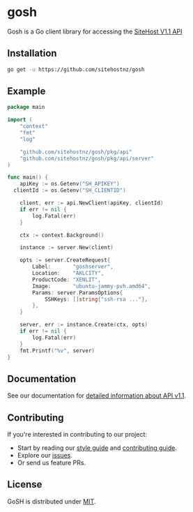 # gosh

Gosh is a Go client library for accessing the [SiteHost V1.1 API](https://docs.sitehost.nz/api/v1/)

## Installation

```sh
go get -u https://github.com/sitehostnz/gosh
```
## Example

```go
package main

import (
	"context"
	"fmt"
	"log"

	"github.com/sitehostnz/gosh/pkg/api"
	"github.com/sitehostnz/gosh/pkg/api/server"
)

func main() {
	apiKey := os.Getenv("SH_APIKEY")
  clientId := os.Getenv("SH_CLIENTID")

	client, err := api.NewClient(apiKey, clientId)
	if err != nil {
		log.Fatal(err)
	}

	ctx := context.Background()

	instance := server.New(client)

	opts := server.CreateRequest{
		Label:       "goshserver",
		Location:    "AKLCITY",
		ProductCode: "XENLIT",
		Image:       "ubuntu-jammy-pvh.amd64",
		Params: server.ParamsOptions{
			SSHKeys: []string{"ssh-rsa ..."},
		},
	}

	server, err := instance.Create(ctx, opts)
	if err != nil {
		log.Fatal(err)
	}
	fmt.Printf("%v", server)
}
```

## Documentation

See our documentation for [detailed information about API v1.1](https://docs.sitehost.nz/api/v1/).

## Contributing
If you're interested in contributing to our project:
- Start by reading our [style guide](https://github.com/sitehostnz/go-style-guide/blob/master/style.md) and [contributing guide](/docs/CONTRIBUTING.md).
- Explore our [issues](https://github.com/sitehostnz/gosh/issues).
- Or send us feature PRs.

## License
GoSH is distributed under [MIT](./LICENSE.md).
